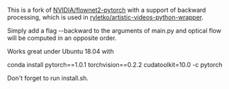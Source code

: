 This is a fork of [NVIDIA/flownet2-pytorch](https://github.com/NVIDIA/flownet2-pytorch) with a support of backward processing, which is used in [ryletko/artistic-videos-python-wrapper](https://github.com/ryletko/artistic-videos-python-wrapper).

Simply add a flag --backward to the arguments of main.py and optical flow will be computed in an opposite order.

Works great under Ubuntu 18.04 with

  conda install pytorch==1.0.1 torchvision==0.2.2 cudatoolkit=10.0 -c pytorch

Don't forget to run install.sh.